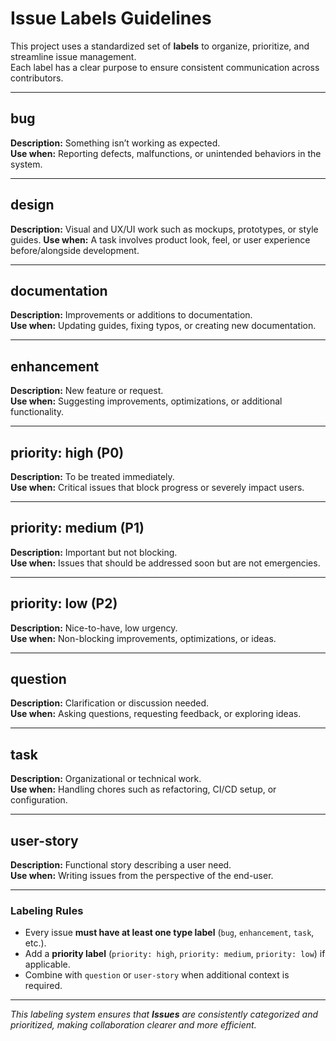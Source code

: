 # Issue Labels Guidelines

This project uses a standardized set of **labels** to organize, prioritize, and streamline issue management.  
Each label has a clear purpose to ensure consistent communication across contributors.

---

## bug
**Description:** Something isn’t working as expected.  
**Use when:** Reporting defects, malfunctions, or unintended behaviors in the system.

---

## design
**Description:** Visual and UX/UI work such as mockups, prototypes, or style guides.
**Use when:** A task involves product look, feel, or user experience before/alongside development.

---

## documentation
**Description:** Improvements or additions to documentation.  
**Use when:** Updating guides, fixing typos, or creating new documentation.

---

## enhancement
**Description:** New feature or request.  
**Use when:** Suggesting improvements, optimizations, or additional functionality.

---

## priority: high (P0)
**Description:** To be treated immediately.  
**Use when:** Critical issues that block progress or severely impact users.

---

## priority: medium (P1)
**Description:** Important but not blocking.  
**Use when:** Issues that should be addressed soon but are not emergencies.

---

## priority: low (P2)
**Description:** Nice-to-have, low urgency.  
**Use when:** Non-blocking improvements, optimizations, or ideas.

---

## question
**Description:** Clarification or discussion needed.  
**Use when:** Asking questions, requesting feedback, or exploring ideas.

---

## task
**Description:** Organizational or technical work.  
**Use when:** Handling chores such as refactoring, CI/CD setup, or configuration.

---

## user-story
**Description:** Functional story describing a user need.  
**Use when:** Writing issues from the perspective of the end-user.

---

### Labeling Rules
- Every issue **must have at least one type label** (`bug`, `enhancement`, `task`, etc.).  
- Add a **priority label** (`priority: high`, `priority: medium`, `priority: low`) if applicable.  
- Combine with `question` or `user-story` when additional context is required.  

---

_This labeling system ensures that **Issues** are consistently categorized and prioritized, making collaboration clearer and more efficient._

